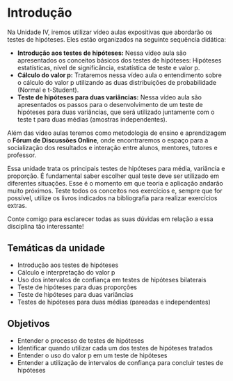 # Introdução

Na Unidade IV, iremos utilizar vídeo aulas expositivas que abordarão os testes de hipóteses. Eles estão organizados na seguinte sequência didática:

- **Introdução aos testes de hipóteses:** Nessa vídeo aula são apresentados os conceitos básicos dos testes de hipóteses: Hipóteses estatísticas, nível de significância, estatística de teste e valor p.
- **Cálculo do valor p:** Trataremos nessa vídeo aula o entendimento sobre o cálculo do valor p utilizando as duas distribuições de probabilidade (Normal e t-Student).
- **Teste de hipóteses para duas variâncias:** Nessa vídeo aula são apresentados os passos para o desenvolvimento de um teste de hipóteses para duas variâncias, que será utilizado juntamente com o teste t para duas médias (amostras independentes).

Além das vídeo aulas teremos como metodologia de ensino e aprendizagem o **Fórum de Discussões Online**, onde encontraremos o espaço para a socialização dos resultados e interação entre alunos, mentores, tutores e professor.

Essa unidade trata os principais testes de hipóteses para média, variância e proporção. É fundamental saber escolher qual teste deve ser utilizado em diferentes situações. Esse é o momento em que teoria e aplicação andarão muito próximos. Teste todos os conceitos nos exercícios e, sempre que for possível, utilize os livros indicados na bibliografia para realizar exercícios extras.

Conte comigo para esclarecer todas as suas dúvidas em relação a essa disciplina tão interessante!

## Temáticas da unidade

- Introdução aos testes de hipóteses
- Cálculo e interpretação do valor p
- Uso dos intervalos de confiança em testes de hipóteses bilaterais
- Teste de hipóteses para duas proporções
- Teste de hipóteses para duas variâncias
- Testes de hipóteses para duas médias (pareadas e independentes)

## Objetivos

- Entender o processo de testes de hipóteses
- Identificar quando utilizar cada um dos testes de hipóteses tratados
- Entender o uso do valor p em um teste de hipóteses
- Entender a utilização de intervalos de confiança para concluir testes de hipóteses
